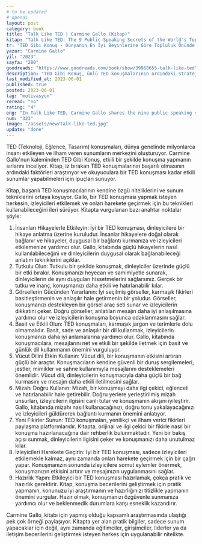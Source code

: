 ```yaml
---
# to be updated
# openai
layout: post
category: book
title: "Talk Like TED | Carmine Gallo (Kitap)"
kitap: "Talk Like TED: The 9 Public-Speaking Secrets of the World's Top Minds"
tr: "TED Gibi Konuş - Dünyanın En İyi Beyinlerine Göre Topluluk Önünde Konuşmanın 9 Sırrı"
yazar: "Carmine Gallo"
yil: "2023"
sayfa: "280"
goodreads: "https://www.goodreads.com/book/show/39968655-talk-like-ted"
description: "TED Gibi Konuş, ünlü TED konuşmalarının ardındaki stratejileri ve teknikleri açıklıyor."
last_modified_at: 2023-06-01
published: true
posted: 2023-06-01
tag: "motivasyon"
reread: "no"
rating: "4"
eng: "In Talk Like TED, Carmine Gallo shares the nine public speaking secrets of the world's top minds. These secrets include starting with a story, telling a big idea, being passionate, using simple language, being visual, practicing, being yourself, and having fun. Gallo's book is a valuable resource for anyone who wants to improve their public speaking skills."
num: "323"
image: "/assets/new/talk-like-ted.jpg"
update: "done"
---
```


TED (Teknoloji, Eğlence, Tasarım) konuşmaları, dünya genelinde milyonlarca insanı etkileyen ve ilham veren sunumların merkezini oluşturuyor. Carmine Gallo'nun kaleminden TED Gibi Konuş, etkili bir şekilde konuşma yapmanın sırlarını inceliyor. Kitap, iz bırakan TED konuşmalarının başarılı olmasının ardındaki faktörleri araştırıyor ve okuyuculara bir TED konuşması kadar etkili sunumlar yapabilmeleri için ipuçları sunuyor.

Kitap, başarılı TED konuşmacılarının kendine özgü niteliklerini ve sunum tekniklerini ortaya koyuyor. Gallo, bir TED konuşması yapmak isteyen herkesin, izleyicileri etkilemek ve onları harekete geçirmek için bu teknikleri kullanabileceğini ileri sürüyor. Kitapta vurgulanan bazı anahtar noktalar şöyle:

1. İnsanları Hikayelerle Etkileyin: İyi bir TED konuşması, dinleyicilere bir hikaye anlatma üzerine kuruludur. İnsanlar hikayelere doğal olarak bağlanır ve hikayeler, duygusal bir bağlantı kurmanıza ve izleyicileri etkilemenize yardımcı olur. Gallo, kitabında güçlü hikayelerin nasıl kullanılabileceğini ve dinleyicilerin duygusal olarak bağlanabileceği anlatım tekniklerini açıklar.
2. Tutkulu Olun: Tutkulu bir şekilde konuşmak, dinleyiciler üzerinde güçlü bir etki bırakır. Konuşmanızı heyecan ve samimiyetle sunarak, dinleyicilerin de aynı duyguları hissetmelerini sağlarsınız. Gerçek bir tutku ve inanç, konuşmanızı daha etkili ve hatırlanabilir kılar.
3. Görsellerin Gücünden Yararlanın: İyi seçilmiş görseller, karmaşık fikirleri basitleştirmenin ve anlaşılır hale getirmenin bir yoludur. Görseller, konuşmanızı destekleyen bir görsel araç seti sunar ve izleyicilerin dikkatini çeker. Doğru görseller, anlatılan mesajın daha iyi anlaşılmasına yardımcı olur ve izleyicilerin konuşma boyunca odaklanmasını sağlar.
4. Basit ve Etkili Olun: TED konuşmaları, karmaşık jargon ve terimlerle dolu olmamalıdır. Basit, sade ve anlaşılır bir dil kullanmak, izleyicilerin konuşmanızı daha iyi anlamalarına yardımcı olur. Gallo, kitabında konuşmacılara, mesajlarını net ve etkili bir şekilde iletmek için basit ve günlük dil kullanmanın önemini vurguluyor.
5. Vücut Dilini Etkin Kullanın: Vücut dili, bir konuşmanın etkisini artıran güçlü bir araçtır. Konuşmacıların kendine güvenli bir duruş sergilemeleri, jestler, mimikler ve sahne kullanımıyla mesajlarını desteklemeleri önemlidir. Vücut dili, dinleyicilerin konuşmacıyla daha güçlü bir bağ kurmasını ve mesajın daha etkili iletilmesini sağlar.
6. Mizahı Doğru Kullanın: Mizah, bir konuşmayı daha ilgi çekici, eğlenceli ve hatırlanabilir hale getirebilir. Doğru yerlere yerleştirilmiş mizah unsurları, izleyicilerin ilgisini canlı tutar ve konuşmanın akışını iyileştirir. Gallo, kitabında mizahı nasıl kullanacağınızı, doğru tonu yakalayacağınızı ve izleyicileri güldürerek bağlantı kurmanın önemini anlatıyor.
7. Yeni Fikirler Sunun: TED konuşmaları, yenilikçi ve ilham verici fikirleri paylaşma platformlarıdır. Kitapta, orijinal ve ilgi çekici bir fikirle nasıl bir konuşma hazırlanacağına dair rehberlik bulunmaktadır. Yeni bir bakış açısı sunmak, dinleyicilerin ilgisini çeker ve konuşmanızı daha unutulmaz kılar.
8. İzleyicileri Harekete Geçirin: İyi bir TED konuşması, sadece izleyicileri etkilemekle kalmaz, aynı zamanda onları harekete geçirmek için bir çağrı yapar. Konuşmanızın sonunda izleyicilere somut eylemler önermek, konuşmanızın etkisini artırır ve mesajınızın uygulanmasını sağlar.
9. Hazırlık Yapın: Etkileyici bir TED konuşması hazırlamak, çokça pratik ve hazırlık gerektirir. Kitap, konuşma becerilerini geliştirmek için pratik yapmanın, konunuzu iyi araştırmanın ve hazırlığınızı titizlikle yapmanın önemini vurgular. Hazır olmak, konuşmanızı özgüvenle sunmanıza yardımcı olur ve beklenmedik durumlara karşı esneklik kazandırır.

Carmine Gallo, kitabı için yapmış olduğu kapsamlı araştırmasında ulaştığı pek çok örneği paylaşıyor. Kitapta yer alan pratik bilgiler, sadece sunum yapacaklar için değil, aynı zamanda eğitimciler, girişimciler, liderler ya da iletişim becerilerini geliştirmek isteyen herkes için uygulanabilir nitelikte.
